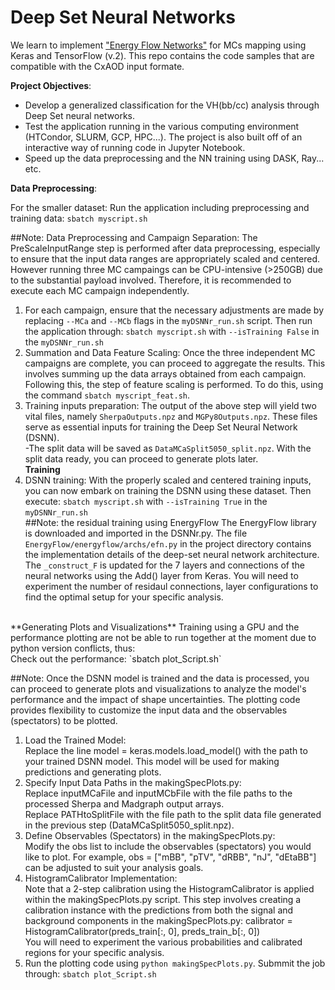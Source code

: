 # Deep Set Neural Networks 

We learn to implement ["Energy Flow Networks"](https://arxiv.org/abs/1810.05165) for MCs mapping using Keras and TensorFlow (v.2). This repo contains the code samples that are compatible with the CxAOD input formate.

**Project Objectives**:
+ Develop a generalized classification for the VH(bb/cc) analysis through Deep Set neural networks.
+ Test the application running in the various computing environment (HTCondor, SLURM, GCP, HPC...). The project is also built off of an interactive way of running code in Jupyter Notebook.
+ Speed up the data preprocessing and the NN training using DASK, Ray... etc.

**Data Preprocessing**:

For the smaller dataset:
Run the application including preprocessing and training data: `sbatch myscript.sh`<br />

##Note: Data Preprocessing and Campaign Separation: 
The PreScaleInputRange step is performed after data preprocessing, especially to ensure that the input data ranges are appropriately scaled and centered. However running three MC campaings can be CPU-intensive (>250GB) due to the substantial payload involved. Therefore, it is recommended to execute each MC campaign independently. <br />
1. For each campaign, ensure that the necessary adjustments are made by replacing `--MCa` and `--MCb` flags in the `myDSNNr_run.sh` script. Then run the application through: `sbatch myscript.sh` with `--isTraining False` in the `myDSNNr_run.sh` <br />
2. Summation and Data Feature Scaling: Once the three independent MC campaigns are complete, you can proceed to aggregate the results. This involves summing up the data arrays obtained from each campaign. Following this, the step of feature scaling is performed. To do this, using the command `sbatch myscript_feat.sh`. <br />
3. Training inputs preparation: The output of the above step will yield two vital files, namely `SherpaOutputs.npz` and `MGPy8Outputs.npz`. These files serve as essential inputs for training the Deep Set Neural Network (DSNN). <br />
-The split data will be saved as `DataMCaSplit5050_split.npz`. With the split data ready, you can proceed to generate plots later. <br /> 
**Training**
4. DSNN training: With the properly scaled and centered training inputs, you can now embark on training the DSNN using these dataset. Then execute: `sbatch myscript.sh` with `--isTraining True` in the `myDSNNr_run.sh` <br />
##Note: the residual training using EnergyFlow
The EnergyFlow library is downloaded and imported in the DSNNr.py. The file `EnergyFlow/energyflow/archs/efn.py` in the project directory contains the implementation details of the deep-set neural network architecture. <br/>
The `_construct_F` is updated for the 7 layers and connections of the neural networks using the Add() layer from Keras. You will need to experiment the number of residaul connections, layer configurations to find the optimal setup for your specific analysis. <br/>
<br/>
**Generating Plots and Visualizations**
Training using a GPU and the performance plotting are not be able to run together at the moment due to python version conflicts, thus:<br />
Check out the performance: `sbatch plot_Script.sh`<br />

##Note: 
Once the DSNN model is trained and the data is processed, you can proceed to generate plots and visualizations to analyze the model's performance and the impact of shape uncertainties. The plotting code provides flexibility to customize the input data and the observables (spectators) to be plotted. <br/>
1. Load the Trained Model:<br/>
Replace the line model = keras.models.load_model() with the path to your trained DSNN model. This model will be used for making predictions and generating plots.
2. Specify Input Data Paths in the makingSpecPlots.py: <br/>
Replace inputMCaFile and inputMCbFile with the file paths to the processed Sherpa and Madgraph output arrays. <br/>
Replace PATHtoSplitFile with the file path to the split data file generated in the previous step (DataMCaSplit5050_split.npz).<br/>
3. Define Observables (Spectators) in the makingSpecPlots.py: <br/>
Modify the obs list to include the observables (spectators) you would like to plot. For example, obs = ["mBB", "pTV", "dRBB", "nJ", "dEtaBB"] can be adjusted to suit your analysis goals.
4. HistogramCalibrator Implementation:<br/>
Note that a 2-step calibration using the HistogramCalibrator is applied within the makingSpecPlots.py script. This step involves creating a calibration instance with the predictions from both the signal and background components in the makingSpecPlots.py:
calibrator = HistogramCalibrator(preds_train[:, 0], preds_train_b[:, 0])<br/>
You will need to experiment the various probabilities and calibrated regions for your specific analysis.
6. Run the plotting code using `python makingSpecPlots.py`. Submmit the job through: `sbatch plot_Script.sh` <br/>
